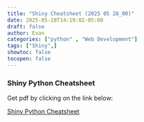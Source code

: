 ```yaml
---
title: "Shiny Cheatsheet (2025 05 28_00)"
date: 2025-05-28T14:19:02-05:00
draft: false
author: Evan
categories: ["python" , "Web Development"]
tags: ["Shiny",]
showtoc: false
tocopen: false
---
```

### Shiny Python Cheatsheet

Get pdf by clicking on the link below:

[Shiny Python Cheatsheet](https://github.com/rstudio/cheatsheets/blob/main/shiny-python.pdf)
